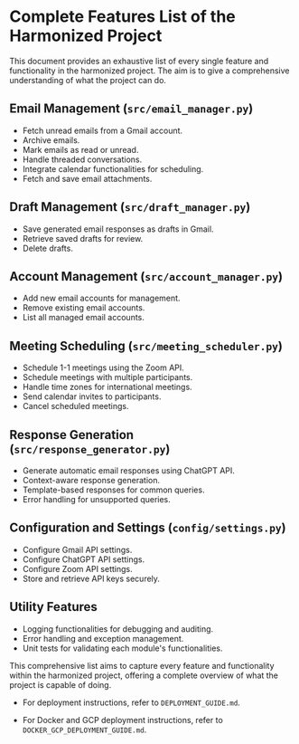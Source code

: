
# Complete Features List of the Harmonized Project

This document provides an exhaustive list of every single feature and functionality in the harmonized project. The aim is to give a comprehensive understanding of what the project can do.

## Email Management (`src/email_manager.py`)

- Fetch unread emails from a Gmail account.
- Archive emails.
- Mark emails as read or unread.
- Handle threaded conversations.
- Integrate calendar functionalities for scheduling.
- Fetch and save email attachments.

## Draft Management (`src/draft_manager.py`)

- Save generated email responses as drafts in Gmail.
- Retrieve saved drafts for review.
- Delete drafts.

## Account Management (`src/account_manager.py`)

- Add new email accounts for management.
- Remove existing email accounts.
- List all managed email accounts.

## Meeting Scheduling (`src/meeting_scheduler.py`)

- Schedule 1-1 meetings using the Zoom API.
- Schedule meetings with multiple participants.
- Handle time zones for international meetings.
- Send calendar invites to participants.
- Cancel scheduled meetings.

## Response Generation (`src/response_generator.py`)

- Generate automatic email responses using ChatGPT API.
- Context-aware response generation.
- Template-based responses for common queries.
- Error handling for unsupported queries.

## Configuration and Settings (`config/settings.py`)

- Configure Gmail API settings.
- Configure ChatGPT API settings.
- Configure Zoom API settings.
- Store and retrieve API keys securely.

## Utility Features

- Logging functionalities for debugging and auditing.
- Error handling and exception management.
- Unit tests for validating each module's functionalities.

This comprehensive list aims to capture every feature and functionality within the harmonized project, offering a complete overview of what the project is capable of doing.

- For deployment instructions, refer to `DEPLOYMENT_GUIDE.md`.

- For Docker and GCP deployment instructions, refer to `DOCKER_GCP_DEPLOYMENT_GUIDE.md`.

